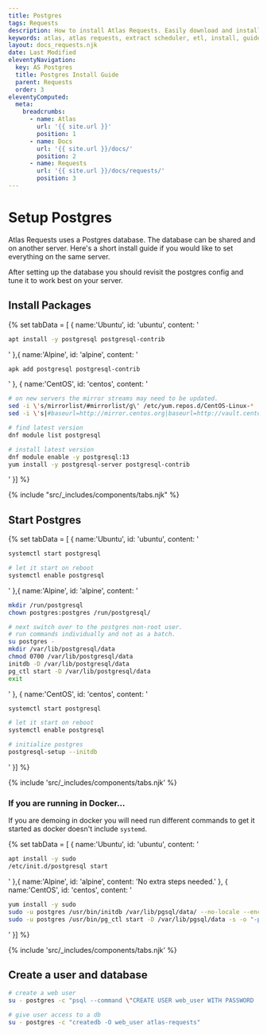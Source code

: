 ```yaml
---
title: Postgres
tags: Requests
description: How to install Atlas Requests. Easily download and install with our ppa through apt!
keywords: atlas, atlas requests, extract scheduler, etl, install, guide, ubuntu server
layout: docs_requests.njk
date: Last Modified
eleventyNavigation:
  key: AS Postgres
  title: Postgres Install Guide
  parent: Requests
  order: 3
eleventyComputed:
  meta:
    breadcrumbs:
      - name: Atlas
        url: '{{ site.url }}'
        position: 1
      - name: Docs
        url: '{{ site.url }}/docs/'
        position: 2
      - name: Requests
        url: '{{ site.url }}/docs/requests/'
        position: 3
---
```


# Setup Postgres

Atlas Requests uses a Postgres database. The database can be shared and on another server. Here's a short install guide if you would like to set everything on the same server.

After setting up the database you should revisit the postgres config and tune it to work best on your server.

## Install Packages

{% set tabData = [
{
name:'Ubuntu',
id: 'ubuntu',
content: '

```bash
apt install -y postgresql postgresql-contrib
```

'
},{
name:'Alpine',
id: 'alpine',
content: '

```bash
apk add postgresql postgresql-contrib
```

'
},
{
name:'CentOS',
id: 'centos',
content: '

```bash
# on new servers the mirror streams may need to be updated.
sed -i \'s/mirrorlist/#mirrorlist/g\' /etc/yum.repos.d/CentOS-Linux-*
sed -i \'s|#baseurl=http://mirror.centos.org|baseurl=http://vault.centos.org|g\' /etc/yum.repos.d/CentOS-Linux-*

# find latest version
dnf module list postgresql

# install latest version
dnf module enable -y postgresql:13
yum install -y postgresql-server postgresql-contrib
```

'
}] %}

{% include "src/\_includes/components/tabs.njk" %}

## Start Postgres

{% set tabData = [
{
name:'Ubuntu',
id: 'ubuntu',
content: '

```bash
systemctl start postgresql

# let it start on reboot
systemctl enable postgresql
```

'
},{
name:'Alpine',
id: 'alpine',
content: '

```bash
mkdir /run/postgresql
chown postgres:postgres /run/postgresql/

# next switch over to the postgres non-root user.
# run commands individually and not as a batch.
su postgres -
mkdir /var/lib/postgresql/data
chmod 0700 /var/lib/postgresql/data
initdb -D /var/lib/postgresql/data
pg_ctl start -D /var/lib/postgresql/data
exit

```

'
},
{
name:'CentOS',
id: 'centos',
content: '

```bash
systemctl start postgresql

# let it start on reboot
systemctl enable postgresql

# initialize postgres
postgresql-setup --initdb
```

'
}] %}

{% include 'src/\_includes/components/tabs.njk' %}

### If you are running in Docker...

If you are demoing in docker you will need run different commands to get it started as docker doesn't include `systemd`.

{% set tabData = [
{
name:'Ubuntu',
id: 'ubuntu',
content: '

```bash
apt install -y sudo
/etc/init.d/postgresql start
```

'
},{
name:'Alpine',
id: 'alpine',
content: 'No extra steps needed.'
},
{
name:'CentOS',
id: 'centos',
content: '

```bash
yum install -y sudo
sudo -u postgres /usr/bin/initdb /var/lib/pgsql/data/ --no-locale --encoding=UTF8
sudo -u postgres /usr/bin/pg_ctl start -D /var/lib/pgsql/data -s -o "-p 5432" -w -t 300
```

'
}] %}

{% include 'src/\_includes/components/tabs.njk' %}

## Create a user and database

```bash
# create a web user
su - postgres -c "psql --command \"CREATE USER web_user WITH PASSWORD '1234_with_single_quotes';\""

# give user access to a db
su - postgres -c "createdb -O web_user atlas-requests"
```

